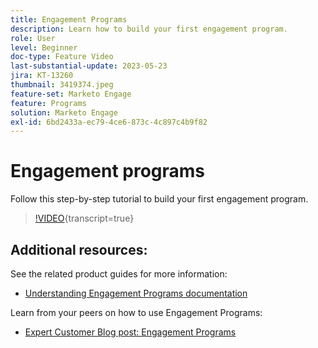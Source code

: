 ```yaml
---
title: Engagement Programs
description: Learn how to build your first engagement program.
role: User
level: Beginner
doc-type: Feature Video
last-substantial-update: 2023-05-23
jira: KT-13260
thumbnail: 3419374.jpeg
feature-set: Marketo Engage
feature: Programs
solution: Marketo Engage
exl-id: 6bd2433a-ec79-4ce6-873c-4c897c4b9f82
---
```

# Engagement programs

Follow this step-by-step tutorial to build your first engagement program.

>[!VIDEO](https://video.tv.adobe.com/v/3419374/?learn=on){transcript=true}

## Additional resources:

See the related product guides for more information:
* [Understanding Engagement Programs documentation](https://experienceleague.adobe.com/docs/marketo/using/product-docs/email-marketing/drip-nurturing/creating-an-engagement-program/understanding-engagement-programs.html?lang=en)

Learn from your peers on how to use Engagement Programs:
* [Expert Customer Blog post: Engagement Programs](https://nation.marketo.com/t5/product-blogs/marketo-success-series-engagement-programs/ba-p/301712)
